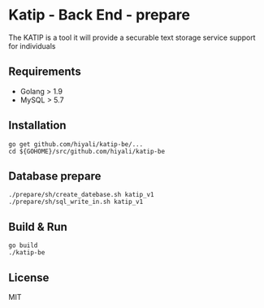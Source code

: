 # Katip - Back End - prepare
The KATIP is a tool it will provide a securable text storage service support for individuals

## Requirements
* Golang > 1.9
* MySQL > 5.7

## Installation
```shell
go get github.com/hiyali/katip-be/...
cd ${GOHOME}/src/github.com/hiyali/katip-be
```

## Database prepare
```shell
./prepare/sh/create_datebase.sh katip_v1
./prepare/sh/sql_write_in.sh katip_v1
```

## Build & Run
```shell
go build
./katip-be
```

## License
MIT
